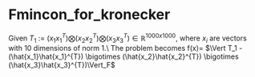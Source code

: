 # Fmincon_for_kronecker

Given $T_1$ $:=$ $(x_1x_1^{T}) \bigotimes (x_2x_2^{T}) \bigotimes (x_3x_3^{T}) \in \mathbb{R}^{1000x1000}$, where 
$x_i$ are vectors with 10 dimensions of norm 1.\\
The problem becomes f(x)= $\Vert T_1 -  (\hat{x_1}\hat{x_1}^{T}) \bigotimes (\hat{x_2}\hat{x_2}^{T}) \bigotimes (\hat{x_3}\hat{x_3}^{T})\Vert_F$
